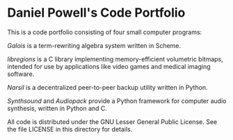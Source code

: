 Daniel Powell's Code Portfolio
================================

This is a code portfolio consisting of four small computer programs:

*Galois* is a term-rewriting algebra system written in Scheme.

*libregions* is a C library implementing memory-efficient volumetric bitmaps,
intended for use by applications like video games and medical imaging 
software.

*Narsil* is a decentralized peer-to-peer backup utility written in Python.

*Synthsound* and *Audiopack* provide a Python framework for computer audio synthesis,
written in Python and C.

All code is distributed under the GNU Lesser General Public License.
See the file LICENSE in this directory for details.